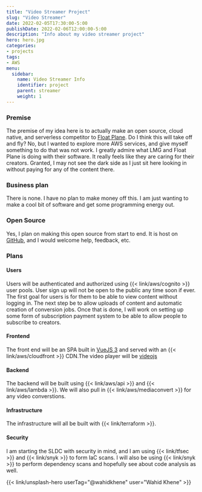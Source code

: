 ```yaml
---
title: "Video Streamer Project"
slug: "Video Streamer"
date: 2022-02-05T17:30:00-5:00
publishDate: 2022-02-06T12:00:00-5:00
description: "Info about my video streamer project"
hero: hero.jpg
categories:
- projects
tags:
- AWS
menu:
  sidebar:
    name: Video Streamer Info
    identifier: project
    parent: streamer
    weight: 1
---
```


### Premise
The premise of my idea here is to actually make an open source, cloud native, and serverless competitor to [Float Plane](https://www.floatplane.com/). Do I think this will take off and fly? No, but I wanted to explore more AWS services, and give myself something to do that was not work. I greatly admire what LMG and Float Plane is doing with their software. It really feels like they are caring for their creators. Granted, I may not see the dark side as I just sit here looking in without paying for any of the content there.

### Business plan
There is none. I have no plan to make money off this. I am just wanting to make a cool bit of software and get some programming energy out.

### Open Source
Yes, I plan on making this open source from start to end. It is host on [GitHub](https://github.com/rayprogramming/videoStreamer/), and I would welcome help, feedback, etc.

### Plans

#### Users
Users will be authenticated and authorized using {{< link/aws/cognito >}} user pools. User sign up will not be open to the public any time soon if ever. The first goal for users is for them to be able to view content without logging in. The next step be to allow uploads of content and automatic creation of conversion jobs. Once that is done, I will work on setting up some form of subscription payment system to be able to allow people to subscribe to creators.

#### Frontend
The front end will be an SPA built in [VueJS 3](https://v3.vuejs.org/) and served with an {{< link/aws/cloudfront >}} CDN.The video player will be [videojs](https://videojs.com/)

#### Backend
The backend will be built using {{< link/aws/api >}} and {{< link/aws/lambda >}}. We will also pull in {{< link/aws/mediaconvert >}} for any video converstions.

#### Infrastructure
The infrastructure will all be built with {{< link/terraform >}}.

#### Security
I am starting the SLDC with security in mind, and I am using {{< link/tfsec >}} and {{< link/snyk >}} to form IaC scans. I will also be using {{< link/snyk >}} to perform dependency scans and hopefully see about code analysis as well.


{{< link/unsplash-hero userTag="@wahidkhene" user="Wahid Khene" >}}
